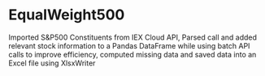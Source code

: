 # EqualWeight500
Imported S&P500 Constituents from IEX Cloud API, Parsed call and added relevant stock information to a Pandas DataFrame while using batch API calls to improve efficiency, computed missing data and saved data into an Excel file using XlsxWriter
